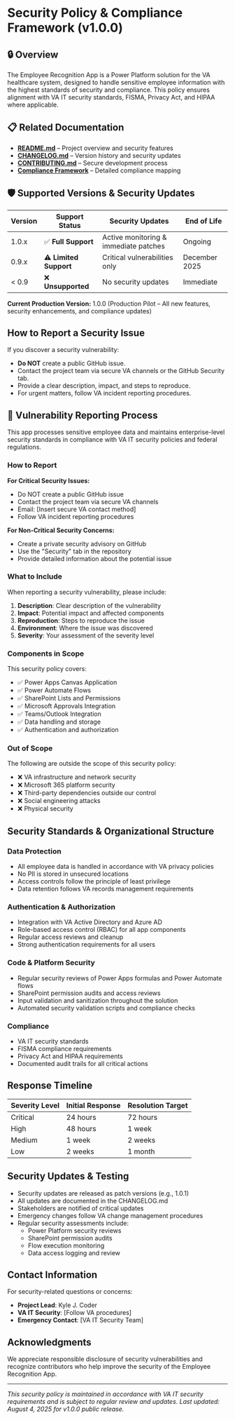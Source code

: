 
# Security Policy & Compliance Framework (v1.0.0)

<!--
   Copyright 2025 Kyle J. Coder

   Licensed under the Apache License, Version 2.0 (the "License");
   you may not use this file except in compliance with the License.
   You may obtain a copy of the License at

       http://www.apache.org/licenses/LICENSE-2.0

   Unless required by applicable law or agreed to in writing, software
   distributed under the License is distributed on an "AS IS" BASIS,
   WITHOUT WARRANTIES OR CONDITIONS OF ANY KIND, either express or implied.
   See the License for the specific language governing permissions and
   limitations under the License.
-->

## 🔒 Overview
The Employee Recognition App is a Power Platform solution for the VA healthcare system, designed to handle sensitive employee information with the highest standards of security and compliance. This policy ensures alignment with VA IT security standards, FISMA, Privacy Act, and HIPAA where applicable.

## 📋 Related Documentation
- **[README.md](../README.md)** – Project overview and security features
- **[CHANGELOG.md](../CHANGELOG.md)** – Version history and security updates
- **[CONTRIBUTING.md](../CONTRIBUTING.md)** – Secure development process
- **[Compliance Framework](../security/compliance-framework.md)** – Detailed compliance mapping

## 🛡️ Supported Versions & Security Updates

| Version | Support Status        | Security Updates                      | End of Life   |
| ------- | --------------------- | ------------------------------------- | ------------- |
| 1.0.x   | ✅ **Full Support**    | Active monitoring & immediate patches | Ongoing       |
| 0.9.x   | ⚠️ **Limited Support** | Critical vulnerabilities only         | December 2025 |
| < 0.9   | ❌ **Unsupported**     | No security updates                   | Immediate     |

**Current Production Version:** 1.0.0 (Production Pilot – All new features, security enhancements, and compliance updates)

## How to Report a Security Issue

If you discover a security vulnerability:
- **Do NOT** create a public GitHub issue.
- Contact the project team via secure VA channels or the GitHub Security tab.
- Provide a clear description, impact, and steps to reproduce.
- For urgent matters, follow VA incident reporting procedures.

## 🚨 Vulnerability Reporting Process

This app processes sensitive employee data and maintains enterprise-level security standards in compliance with VA IT security policies and federal regulations.

### How to Report

**For Critical Security Issues:**
- Do NOT create a public GitHub issue
- Contact the project team via secure VA channels
- Email: [Insert secure VA contact method]
- Follow VA incident reporting procedures

**For Non-Critical Security Concerns:**
- Create a private security advisory on GitHub
- Use the "Security" tab in the repository
- Provide detailed information about the potential issue

### What to Include

When reporting a security vulnerability, please include:
1. **Description**: Clear description of the vulnerability
2. **Impact**: Potential impact and affected components
3. **Reproduction**: Steps to reproduce the issue
4. **Environment**: Where the issue was discovered
5. **Severity**: Your assessment of the severity level

### Components in Scope

This security policy covers:
- ✅ Power Apps Canvas Application
- ✅ Power Automate Flows
- ✅ SharePoint Lists and Permissions
- ✅ Microsoft Approvals Integration
- ✅ Teams/Outlook Integration
- ✅ Data handling and storage
- ✅ Authentication and authorization

### Out of Scope

The following are outside the scope of this security policy:
- ❌ VA infrastructure and network security
- ❌ Microsoft 365 platform security
- ❌ Third-party dependencies outside our control
- ❌ Social engineering attacks
- ❌ Physical security

## Security Standards & Organizational Structure

### Data Protection
- All employee data is handled in accordance with VA privacy policies
- No PII is stored in unsecured locations
- Access controls follow the principle of least privilege
- Data retention follows VA records management requirements

### Authentication & Authorization
- Integration with VA Active Directory and Azure AD
- Role-based access control (RBAC) for all app components
- Regular access reviews and cleanup
- Strong authentication requirements for all users

### Code & Platform Security
- Regular security reviews of Power Apps formulas and Power Automate flows
- SharePoint permission audits and access reviews
- Input validation and sanitization throughout the solution
- Automated security validation scripts and compliance checks

### Compliance
- VA IT security standards
- FISMA compliance requirements
- Privacy Act and HIPAA requirements
- Documented audit trails for all critical actions

## Response Timeline

| Severity Level | Initial Response | Resolution Target |
| -------------- | ---------------- | ----------------- |
| Critical       | 24 hours         | 72 hours          |
| High           | 48 hours         | 1 week            |
| Medium         | 1 week           | 2 weeks           |
| Low            | 2 weeks          | 1 month           |

## Security Updates & Testing

- Security updates are released as patch versions (e.g., 1.0.1)
- All updates are documented in the CHANGELOG.md
- Stakeholders are notified of critical updates
- Emergency changes follow VA change management procedures
- Regular security assessments include:
  - Power Platform security reviews
  - SharePoint permission audits
  - Flow execution monitoring
  - Data access logging and review

## Contact Information

For security-related questions or concerns:
- **Project Lead**: Kyle J. Coder
- **VA IT Security**: [Follow VA procedures]
- **Emergency Contact**: [VA IT Security Team]

## Acknowledgments

We appreciate responsible disclosure of security vulnerabilities and recognize contributors who help improve the security of the Employee Recognition App.

---

*This security policy is maintained in accordance with VA IT security requirements and is subject to regular review and updates. Last updated: August 4, 2025 for v1.0.0 public release.*
